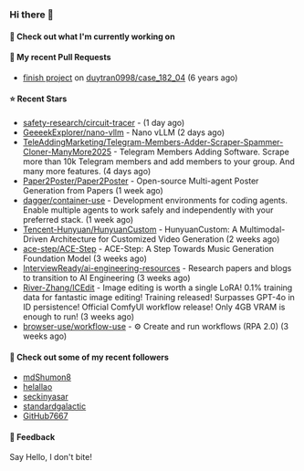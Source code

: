 ### Hi there 👋

#### 👷 Check out what I'm currently working on

#### 🔨 My recent Pull Requests

- [finish project](https://github.com/duytran0998/case_182_04/pull/1) on [duytran0998/case_182_04](https://github.com/duytran0998/case_182_04) (6 years ago)

#### ⭐ Recent Stars

- [safety-research/circuit-tracer](https://github.com/safety-research/circuit-tracer) -  (1 day ago)
- [GeeeekExplorer/nano-vllm](https://github.com/GeeeekExplorer/nano-vllm) - Nano vLLM (2 days ago)
- [TeleAddingMarketing/Telegram-Members-Adder-Scraper-Spammer-Cloner-ManyMore2025](https://github.com/TeleAddingMarketing/Telegram-Members-Adder-Scraper-Spammer-Cloner-ManyMore2025) - Telegram Members Adding Software. Scrape more than 10k Telegram members and add members to your group. And many more features. (4 days ago)
- [Paper2Poster/Paper2Poster](https://github.com/Paper2Poster/Paper2Poster) - Open-source Multi-agent Poster Generation from Papers (1 week ago)
- [dagger/container-use](https://github.com/dagger/container-use) - Development environments for coding agents. Enable multiple agents to work safely and independently with your preferred stack. (1 week ago)
- [Tencent-Hunyuan/HunyuanCustom](https://github.com/Tencent-Hunyuan/HunyuanCustom) - HunyuanCustom: A Multimodal-Driven Architecture for Customized Video Generation (2 weeks ago)
- [ace-step/ACE-Step](https://github.com/ace-step/ACE-Step) - ACE-Step: A Step Towards Music Generation Foundation Model (3 weeks ago)
- [InterviewReady/ai-engineering-resources](https://github.com/InterviewReady/ai-engineering-resources) - Research papers and blogs to transition to AI Engineering (3 weeks ago)
- [River-Zhang/ICEdit](https://github.com/River-Zhang/ICEdit) - Image editing is worth a single LoRA! 0.1% training data for fantastic image editing! Training released! Surpasses GPT-4o in ID persistence! Official ComfyUI workflow release! Only 4GB VRAM is enough to run!  (3 weeks ago)
- [browser-use/workflow-use](https://github.com/browser-use/workflow-use) - ⚙️ Create and run workflows (RPA 2.0) (3 weeks ago)

#### 👯 Check out some of my recent followers

- [mdShumon8](https://github.com/mdShumon8)
- [helallao](https://github.com/helallao)
- [seckinyasar](https://github.com/seckinyasar)
- [standardgalactic](https://github.com/standardgalactic)
- [GitHub7667](https://github.com/GitHub7667)

#### 💬 Feedback

Say Hello, I don't bite!